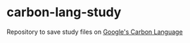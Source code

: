 # carbon-lang-study

Repository to save study files on [Google's Carbon Language](https://github.com/carbon-language/carbon-lang)
